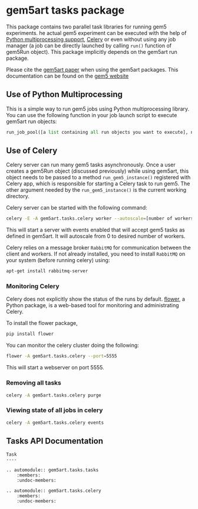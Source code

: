 # gem5art tasks package

This package contains two parallel task libraries for running gem5 experiments.
he actual gem5 experiment can be executed with the help of [Python multiprocessing support](https://docs.python.org/3/library/multiprocessing.html), [Celery](http://www.celeryproject.org/) or even without using any job manager (a job can be directly launched by calling `run()` function of gem5Run object).
This package implicitly depends on the gem5art run package.

Please cite the [gem5art paper](https://arch.cs.ucdavis.edu/papers/2021-3-28-gem5art) when using the gem5art packages.
This documentation can be found on the [gem5 website](https://www.gem5.org/documentation/gem5art/)

## Use of Python Multiprocessing

This is a simple way to run gem5 jobs using Python multiprocessing library.
You can use the following function in your job launch script to execute gem5art run objects:

```python
run_job_pool([a list containing all run objects you want to execute], num_parallel_jobs = [Number of parallel jobs you want to run])
```

## Use of Celery

Celery server can run many gem5 tasks asynchronously.
Once a user creates a gem5Run object (discussed previously) while using gem5art, this object needs to be passed to a method `run_gem5_instance()` registered with Celery app, which is responsible for starting a Celery task to run gem5. The other argument needed by the `run_gem5_instance()` is the current working directory.

Celery server can be started with the following command:

```sh
celery -E -A gem5art.tasks.celery worker --autoscale=[number of workers],0
```

This will start a server with events enabled that will accept gem5 tasks as defined in gem5art.
It will autoscale from 0 to desired number of workers.

Celery relies on a message broker `RabbitMQ` for communication between the client and workers.
If not already installed, you need to install `RabbitMQ` on your system (before running celery) using:

```sh
apt-get install rabbitmq-server
```

### Monitoring Celery

Celery does not explicitly show the status of the runs by default.
[flower](https://flower.readthedocs.io/en/latest/), a Python package, is a web-based tool for monitoring and administrating Celery.

To install the flower package,
```sh
pip install flower
```

You can monitor the celery cluster doing the following:

```sh
flower -A gem5art.tasks.celery --port=5555
```
This will start a webserver on port 5555.

### Removing all tasks

```sh
celery -A gem5art.tasks.celery purge
```

### Viewing state of all jobs in celery

```sh
celery -A gem5art.tasks.celery events
```

## Tasks API Documentation

```eval_rst
Task
----

.. automodule:: gem5art.tasks.tasks
    :members:
    :undoc-members:

.. automodule:: gem5art.tasks.celery
    :members:
    :undoc-members:
```

